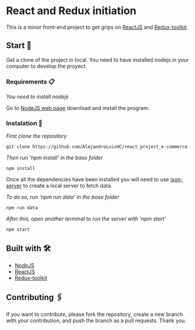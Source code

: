 # React and Redux initiation
This is a minor front-end project to get grips on [ReactJS](https://reactjs.org/) and [Redux-toolkit](https://redux-toolkit.js.org/).

## Start 🚀

Get a clone of the project in local. You need to have installed nodejs in your computer to develop the proyect.

### Requirements 📋

_You need to install nodejs_

Go to [NodeJS web page](https://nodejs.org/es/) download and install the
program.

### Instalation 🔧

_First clone the repository_

```
git clone https://github.com/AlejandroLuisHC/react_project_e-commerce
```

_Then run 'npm install' in the base folder_

```
npm install
```

Once all the dependencies have been installed you will need to use [json-server](https://github.com/typicode/json-server) to create a local server to fetch data.

_To do so, run 'npm run data' in the base folder_ 

```
npm run data
```

_After this, open another terminal to run the server with 'npm start'_

```
npm start
```


## Built with 🛠️

- [NodeJS](https://nodejs.org/es/)
- [ReactJS](https://es.reactjs.org/)
- [Redux-toolkit](https://redux-toolkit.js.org/)

## Contributing 🖇️

If you want to contribute, please fork the repository, create a new branch with
your contribution, and push the branch as a pull requests. Thank you.
